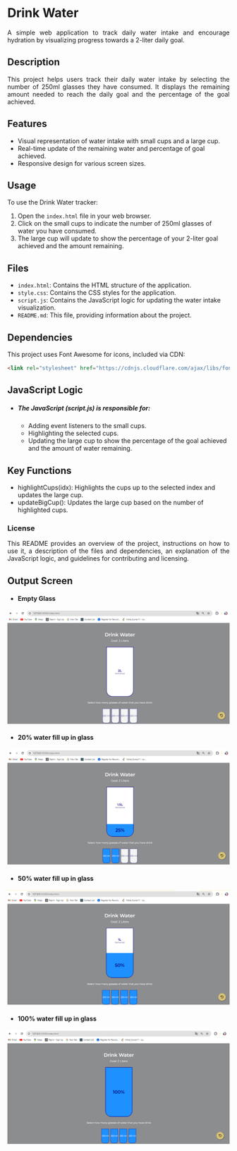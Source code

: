 # Drink Water

<p align="justify">A simple web application to track daily water intake and encourage hydration by visualizing progress towards a 2-liter daily goal.</p>

## Description

<p align="justify">This project helps users track their daily water intake by selecting the number of 250ml glasses they have consumed. It displays the remaining amount needed to reach the daily goal and the percentage of the goal achieved.</p>

## Features

- Visual representation of water intake with small cups and a large cup.
- Real-time update of the remaining water and percentage of goal achieved.
- Responsive design for various screen sizes.

## Usage

To use the Drink Water tracker:

1. Open the `index.html` file in your web browser.
2. Click on the small cups to indicate the number of 250ml glasses of water you have consumed.
3. The large cup will update to show the percentage of your 2-liter goal achieved and the amount remaining.

## Files

- `index.html`: Contains the HTML structure of the application.
- `style.css`: Contains the CSS styles for the application.
- `script.js`: Contains the JavaScript logic for updating the water intake visualization.
- `README.md`: This file, providing information about the project.

## Dependencies

This project uses Font Awesome for icons, included via CDN:

```html
<link rel="stylesheet" href="https://cdnjs.cloudflare.com/ajax/libs/font-awesome/6.1.1/css/all.min.css" integrity="sha512-KfkfwYDsLkIlwQp6LFnl8zNdLGxu9YAA1QvwINks4PhcElQSvqcyVLLD9aMhXd13uQjoXtEKNosOWaZqXgel0g==" crossorigin="anonymous" referrerpolicy="no-referrer" />
```

## JavaScript Logic
- ##### The JavaScript (script.js) is responsible for:
   - Adding event listeners to the small cups.
   - Highlighting the selected cups.
   - Updating the large cup to show the percentage of the goal achieved and the amount of water remaining.

## Key Functions
- highlightCups(idx): Highlights the cups up to the selected index and updates the large cup.
- updateBigCup(): Updates the large cup based on the number of highlighted cups.

### License

<p align="justify">This README provides an overview of the project, instructions on how to use it, a description of the files and dependencies, an explanation of the JavaScript logic, and guidelines for contributing and licensing.</p>

## Output Screen

- #### Empty Glass
![Empty](./pictures/Empty.png)

- #### 20% water fill up in glass
![20%fillup](./pictures/fill20.png)

- #### 50% water fill up in glass
![50%fillup](./pictures/fill50.png)

- #### 100% water fill up in glass
![100%fillup](./pictures/fill100.png)
